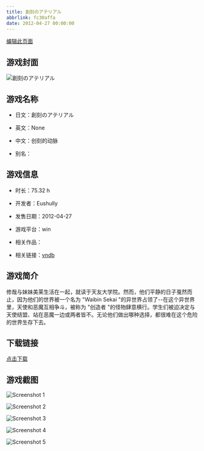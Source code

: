 ```yaml
---
title: 創刻のアテリアル
abbrlink: fc30affa
date: 2012-04-27 00:00:00
---
```

[编辑此页面](https://github.com/ACG-3/ADV3-source/blob/main/source/_posts/games/%E5%89%B5%E5%88%BB%E3%81%AE%E3%82%A2%E3%83%86%E3%83%AA%E3%82%A2%E3%83%AB.md)

## 游戏封面

![創刻のアテリアル](https%3A//pan.timero.xyz/onedrive/img_lib_001/%E5%89%B5%E5%88%BB%E3%81%AE%E3%82%A2%E3%83%86%E3%83%AA%E3%82%A2%E3%83%AB_cover.avif)


## 游戏名称

- 日文：創刻のアテリアル
- 英文：None
- 中文：创刻的动脉

- 别名：


## 游戏信息

- 时长：75.32 h
- 开发者：Eushully
- 发售日期：2012-04-27
- 游戏平台：win
- 相关作品：

- 相关链接：[vndb](https://vndb.org/v8424)


## 游戏简介

修哉与妹妹美莱生活在一起，就读于天友大学院。然而，他们平静的日子戛然而止，因为他们的世界被一个名为 "Waibin Sekai "的异世界占领了--在这个异世界里，天使和恶魔互相争斗，被称为 "创造者 "的怪物肆意横行。学生们被迫决定与天使结盟、站在恶魔一边或两者皆不。无论他们做出哪种选择，都很难在这个危险的世界生存下去。




## 下载链接

[点击下载](https://pan.timero.xyz/onedrive/adv_lib_001/%E5%89%B5%E5%88%BB%E3%81%AE%E3%82%A2%E3%83%86%E3%83%AA%E3%82%A2%E3%83%AB)


## 游戏截图


![Screenshot 1](https%3A//pan.timero.xyz/onedrive/img_lib_001/%E5%89%B5%E5%88%BB%E3%81%AE%E3%82%A2%E3%83%86%E3%83%AA%E3%82%A2%E3%83%AB_Screenshot_1.avif)

![Screenshot 2](https%3A//pan.timero.xyz/onedrive/img_lib_001/%E5%89%B5%E5%88%BB%E3%81%AE%E3%82%A2%E3%83%86%E3%83%AA%E3%82%A2%E3%83%AB_Screenshot_2.avif)

![Screenshot 3](https%3A//pan.timero.xyz/onedrive/img_lib_001/%E5%89%B5%E5%88%BB%E3%81%AE%E3%82%A2%E3%83%86%E3%83%AA%E3%82%A2%E3%83%AB_Screenshot_3.avif)

![Screenshot 4](https%3A//pan.timero.xyz/onedrive/img_lib_001/%E5%89%B5%E5%88%BB%E3%81%AE%E3%82%A2%E3%83%86%E3%83%AA%E3%82%A2%E3%83%AB_Screenshot_4.avif)

![Screenshot 5](https%3A//pan.timero.xyz/onedrive/img_lib_001/%E5%89%B5%E5%88%BB%E3%81%AE%E3%82%A2%E3%83%86%E3%83%AA%E3%82%A2%E3%83%AB_Screenshot_5.avif)

